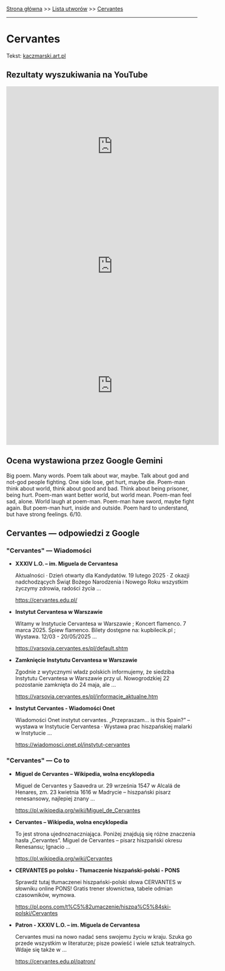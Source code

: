 [Strona główna](../index.md) >> [Lista utworów](../list.md) >> [Cervantes](90.md)

---

# Cervantes

Tekst: [kaczmarski.art.pl](https://www.kaczmarski.art.pl/tworczosc/wiersze/cervantes/)

## Rezultaty wyszukiwania na YouTube

<iframe width="560" height="315" src="https://www.youtube.com/embed/Iak2jJ3QExk?si=IdontcarewhotheIRSsendsImnotpayingtaxes" title="YouTube video player" frameborder="0" allow="accelerometer; autoplay; clipboard-write; encrypted-media; gyroscope; picture-in-picture; web-share" referrerpolicy="strict-origin-when-cross-origin" allowfullscreen></iframe>

<iframe width="560" height="315" src="https://www.youtube.com/embed/ilqJMS2uESM?si=IdontcarewhotheIRSsendsImnotpayingtaxes" title="YouTube video player" frameborder="0" allow="accelerometer; autoplay; clipboard-write; encrypted-media; gyroscope; picture-in-picture; web-share" referrerpolicy="strict-origin-when-cross-origin" allowfullscreen></iframe>

<iframe width="560" height="315" src="https://www.youtube.com/embed/m4rSSL-1kuM?si=IdontcarewhotheIRSsendsImnotpayingtaxes" title="YouTube video player" frameborder="0" allow="accelerometer; autoplay; clipboard-write; encrypted-media; gyroscope; picture-in-picture; web-share" referrerpolicy="strict-origin-when-cross-origin" allowfullscreen></iframe>

## Ocena wystawiona przez Google Gemini

Big poem. Many words. Poem talk about war, maybe. Talk about god and not-god people fighting. One side lose, get hurt, maybe die. Poem-man think about world, think about good and bad. Think about being prisoner, being hurt. Poem-man want better world, but world mean. Poem-man feel sad, alone. World laugh at poem-man. Poem-man have sword, maybe fight again. But poem-man hurt, inside and outside. Poem hard to understand, but have strong feelings. 6/10.


## Cervantes — odpowiedzi z Google

### "Cervantes" — Wiadomości

- **XXXIV L.O. – im. Miguela de Cervantesa**

    Aktualności · Dzień otwarty dla Kandydatów. 19 lutego 2025 · Z okazji nadchodzących Świąt Bożego Narodzenia i Nowego Roku wszystkim życzymy zdrowia, radości życia ... 

   <https://cervantes.edu.pl/>
- **Instytut Cervantesa w Warszawie**

    Witamy w Instytucie Cervantesa w Warszawie ; Koncert flamenco. 7 marca 2025. Śpiew flamenco. Bilety dostępne na: kupbilecik.pl ; Wystawa. 12/03 - 20/05/2025 ... 

   <https://varsovia.cervantes.es/pl/default.shtm>
- **Zamknięcie Instytutu Cervantesa w Warszawie**

    Zgodnie z wytycznymi władz polskich informujemy, że siedziba Instytutu Cervantesa w Warszawie przy ul. Nowogrodzkiej 22 pozostanie zamknięta do 24 maja, ale ... 

   <https://varsovia.cervantes.es/pl/informacje_aktualne.htm>
- **Instytut Cervantes - Wiadomości Onet**

    Wiadomości Onet instytut cervantes. „Przepraszam… is this Spain?” – wystawa w Instytucie Cervantesa · Wystawa prac hiszpańskiej malarki w Instytucie ... 

   <https://wiadomosci.onet.pl/instytut-cervantes>

### "Cervantes" — Co to

- **Miguel de Cervantes – Wikipedia, wolna encyklopedia**

    Miguel de Cervantes y Saavedra ur. 29 września 1547 w Alcalá de Henares, zm. 23 kwietnia 1616 w Madrycie – hiszpański pisarz renesansowy, najlepiej znany ... 

   <https://pl.wikipedia.org/wiki/Miguel_de_Cervantes>
- **Cervantes – Wikipedia, wolna encyklopedia**

    To jest strona ujednoznaczniająca. Poniżej znajdują się różne znaczenia hasła „Cervantes”. Miguel de Cervantes – pisarz hiszpański okresu Renesansu; Ignacio ... 

   <https://pl.wikipedia.org/wiki/Cervantes>
- **CERVANTES po polsku - Tłumaczenie hiszpański-polski - PONS**

    Sprawdź tutaj tłumaczenei hiszpański-polski słowa CERVANTES w słowniku online PONS! Gratis trener słownictwa, tabele odmian czasowników, wymowa. 

   <https://pl.pons.com/t%C5%82umaczenie/hiszpa%C5%84ski-polski/Cervantes>
- **Patron - XXXIV L.O. – im. Miguela de Cervantesa**

    Cervantes musi na nowo nadać sens swojemu życiu w kraju. Szuka go przede wszystkim w literaturze; pisze powieść i wiele sztuk teatralnych. Wdaje się także w ... 

   <https://cervantes.edu.pl/patron/>


